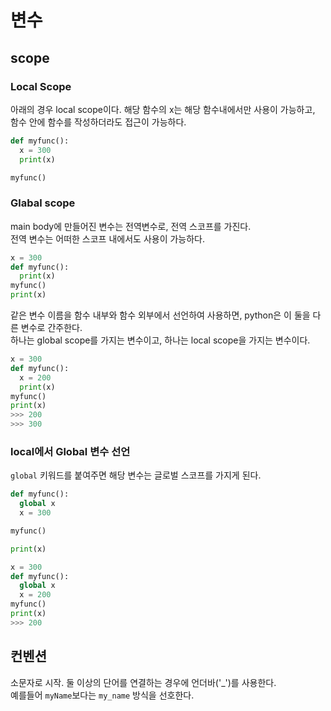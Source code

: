# 변수

## scope

### Local Scope

아래의 경우 local scope이다. 해당 함수의 x는 해당 함수내에서만 사용이 가능하고, 함수 안에 함수를 작성하더라도 접근이 가능하다.
```py
def myfunc():
  x = 300
  print(x)

myfunc()
```

### Glabal scope

main body에 만들어진 변수는 전역변수로, 전역 스코프를 가진다.  
전역 변수는 어떠한 스코프 내에서도 사용이 가능하다.
```py
x = 300
def myfunc():
  print(x)
myfunc()
print(x)
```

같은 변수 이름을 함수 내부와 함수 외부에서 선언하여 사용하면, python은 이 둘을 다른 변수로 간주한다.   
하나는 global scope를 가지는 변수이고, 하나는 local scope을 가지는 변수이다. 

```py
x = 300
def myfunc():
  x = 200
  print(x)
myfunc()
print(x)
>>> 200
>>> 300
```

### local에서 Global 변수 선언

`global` 키워드를 붙여주면 해당 변수는 글로벌 스코프를 가지게 된다.

```py
def myfunc():
  global x
  x = 300

myfunc()

print(x)
```

```py
x = 300
def myfunc():
  global x
  x = 200
myfunc()
print(x)
>>> 200
```

## 컨벤션
소문자로 시작. 둘 이상의 단어를 연결하는 경우에 언더바('_')를 사용한다.  
예를들어 `myName`보다는 `my_name` 방식을 선호한다.  